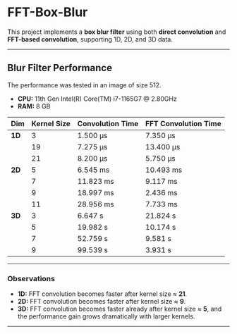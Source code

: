 # FFT-Box-Blur

This project implements a **box blur filter** using both **direct convolution** and **FFT-based convolution**, supporting 1D, 2D, and 3D data.  

---

## Blur Filter Performance 
The performance was tested in an image of size 512.
- **CPU:** 11th Gen Intel(R) Core(TM) i7-1165G7 @ 2.80GHz
- **RAM:** 8 GB


| Dim    | Kernel Size | Convolution Time | FFT Convolution Time |
| ------ | ----------- | ---------------- | -------------------- |
| **1D** | 3           | 1.500 μs         | 7.350 μs             |
|        | 19          | 7.275 μs         | 13.400 μs            |
|        | 21          | 8.200 μs         | 5.750 μs             |
| **2D** | 5           | 6.545 ms         | 10.493 ms            |
|        | 7           | 11.823 ms        | 9.117 ms             |
|        | 9           | 18.997 ms        | 2.436 ms             |
|        | 11          | 28.956 ms        | 7.733 ms             |
| **3D** | 3           | 6.647 s          | 21.824 s             |
|        | 5           | 19.982 s         | 10.174 s             |
|        | 7           | 52.759 s         | 9.581 s              |
|        | 9           | 99.539 s         | 3.931 s              |

---

### Observations

- **1D:** FFT convolution becomes faster after kernel size ≈ **21**.  
- **2D:** FFT convolution becomes faster after kernel size ≈ **9**.  
- **3D:** FFT convolution becomes faster already after kernel size ≈ **5**, and the performance gain grows dramatically with larger kernels.  

---
